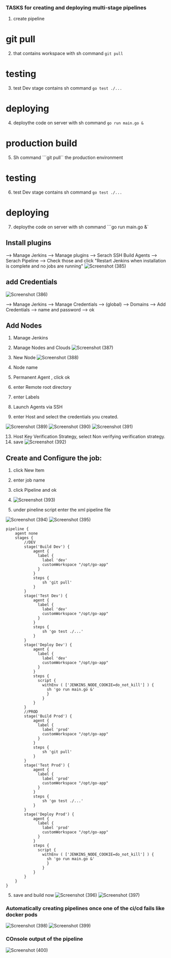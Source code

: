 ### TASKS for creating and deploying multi-stage pipelines
1. create pipeline
# git pull
2. that contains workspace with sh command ```git pull```
# testing
3. test Dev stage contains sh command ```go test ./...```
# deploying
4. deploythe code on server with sh command ```go run main.go &```
# production build
5. Sh command ```git pull`` the production environment
# testing
6. test Dev stage contains sh command ```go test ./...```
# deploying
7. deploythe code on server with sh command ```go run main.go &`






## Install plugins
--> Manage Jerkins
--> Manage plugins
--> Serach SSH Build Agents
--> Serach Pipeline
--> Check those and click "Restart Jenkins when installation is complete and no jobs are running"
![Screenshot (385)](https://user-images.githubusercontent.com/76167753/235894112-c5e2d499-7260-4e05-b1c4-4eea226eee7a.png)

## add Credentials
![Screenshot (386)](https://user-images.githubusercontent.com/76167753/235894184-f0f05a0c-58ef-44f5-8f9d-50dee23480d0.png)

--> Manage Jerkins
--> Manage Credentials
--> (global) --> Domains
--> Add Credentials
--> name and password
--> ok

## Add Nodes

1. Manage Jenkins
2. Manage Nodes and Clouds
![Screenshot (387)](https://user-images.githubusercontent.com/76167753/235894292-e3033963-da1e-43c0-9786-ab21dfab543a.png)

4. New Node
![Screenshot (388)](https://user-images.githubusercontent.com/76167753/235894376-646029d6-9197-4527-aa65-8ae3813d407f.png)

6. Node name
7. Permanent Agent , click ok
8. enter Remote root directory
9. enter Labels
10. Launch Agents via SSH
11. enter Host and select the credentials you created.

![Screenshot (389)](https://user-images.githubusercontent.com/76167753/235894457-969843fe-a4bc-4d11-a804-7a5b9a8a7093.png)
![Screenshot (390)](https://user-images.githubusercontent.com/76167753/235894488-df727f6b-66bf-49bd-8dc2-2a778b5ddc69.png)
![Screenshot (391)](https://user-images.githubusercontent.com/76167753/235894526-1dcdc91d-d5d8-4935-aa6d-03914bf21df9.png)

13. Host Key Verification Strategy, select Non verifying verification strategy.
14. save
![Screenshot (392)](https://user-images.githubusercontent.com/76167753/235894568-d6c178f7-beb7-42f1-9b6e-c83bb8bda822.png)

## Create and Configure the job:

1. click New Item
2. enter job name
3.  click Pipeline and ok
4.  ![Screenshot (393)](https://user-images.githubusercontent.com/76167753/235894647-95b2265d-1760-4589-ab69-da572de85412.png)

5. under pineline script enter the xml pipeline file

![Screenshot (394)](https://user-images.githubusercontent.com/76167753/235894677-5cdcd97b-2f5c-444f-8e55-24282b5a23a6.png)
![Screenshot (395)](https://user-images.githubusercontent.com/76167753/235894696-2d93f0cf-2577-4587-9d54-73f6ff719393.png)

```
pipeline {
    agent none
    stages {
        //DEV
        stage('Build Dev') {
            agent {
              label {
                label 'dev'
                customWorkspace "/opt/go-app"
              }
            }
            steps {
                sh 'git pull'
            }
        }
        stage('Test Dev') {
            agent {
              label {
                label 'dev'
                customWorkspace "/opt/go-app"
              }
            }
            steps {
                sh 'go test ./...'
            }
        }
        stage('Deploy Dev') {
            agent {
              label {
                label 'dev'
                customWorkspace "/opt/go-app"
              }
            }
            steps {
              script {
                withEnv ( ['JENKINS_NODE_COOKIE=do_not_kill'] ) {
                  sh 'go run main.go &'
                  }
                }
            }
        }
        //PROD
        stage('Build Prod') {
            agent {
              label {
                label 'prod'
                customWorkspace "/opt/go-app"
              }
            }
            steps {
                sh 'git pull'
            }
        }
        stage('Test Prod') {
            agent {
              label {
                label 'prod'
                customWorkspace "/opt/go-app"
              }
            }
            steps {
                sh 'go test ./...'
            }
        }
        stage('Deploy Prod') {
            agent {
              label {
                label 'prod'
                customWorkspace "/opt/go-app"
              }
            }
            steps {
              script {
                withEnv ( ['JENKINS_NODE_COOKIE=do_not_kill'] ) {
                  sh 'go run main.go &'
                  }
                }
            }
        }
    }
}
```
5. save and build now
![Screenshot (396)](https://user-images.githubusercontent.com/76167753/235894722-1f9bbe80-fd36-431d-a174-93de181bedc7.png)
![Screenshot (397)](https://user-images.githubusercontent.com/76167753/235894749-95da9f91-49ac-4193-8d12-b2514a54728a.png)

### Automatically creating pipelines once one of the ci/cd fails like docker pods
![Screenshot (398)](https://user-images.githubusercontent.com/76167753/235894789-33f643c8-ba56-4415-b810-b47ca180f368.png)
![Screenshot (399)](https://user-images.githubusercontent.com/76167753/235894816-d17a1e90-a02d-4d0f-9959-62eb34b86b1a.png)


### COnsole output of the pipeline
![Screenshot (400)](https://user-images.githubusercontent.com/76167753/235894842-9703dfb5-8a88-415c-8d86-8c79133f4f63.png)
